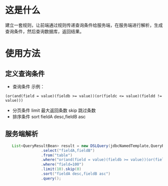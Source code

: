 # 这是什么

建立一套规则，让前端通过规则传递查询条件给服务端，在服务端进行解析，生成查询条件，然后查询数据库，返回结果。

# 使用方法

## 定义查询条件

- 查询条件 示例：

```
(or(and(field = value)(fieldb >= value))(or(fieldc <= value)(fieldd != value)))
```
- 分页条件
  limit 最大返回条数
  skip  跳过条数
- 排序条件
  sort fieldA desc,fieldB asc

## 服务端解析
```java
   List<QueryResultBean> result = new DSLQuery(jdbcNamedTemplate,QueryResultBean.class)
                .select("fieldA,fieldB")
                .from("table")
                .where("or(and(field = value)(fieldb >= value))(or(fieldc <= value)(fieldd != value))")
                .where("field=100")
                .limit(10).skip(0)
                .sort("fieldA desc,fieldB asc")
                .query();
        
```